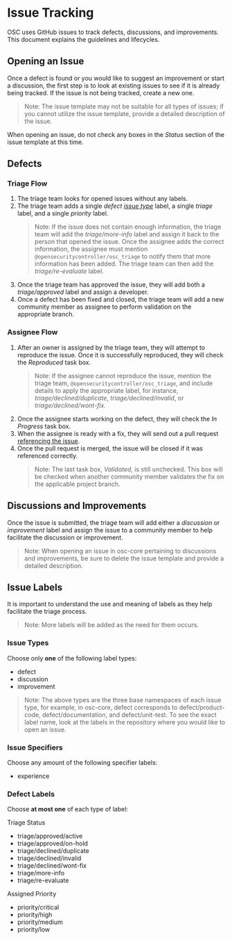 # Issue Tracking

OSC uses GitHub issues to track defects, discussions, and improvements. This document explains the guidelines and lifecycles.

## Opening an Issue

Once a defect is found or you would like to suggest an improvement or start a discussion, the first step is to look at existing issues to see if it is already being tracked. If the issue is not being tracked, create a new one.
   > Note: The issue template may not be suitable for all types of issues; if you cannot utilize the issue template, provide a detailed description of the issue.

When opening an issue, do not check any boxes in the *Status* section of the issue template at this time.

## Defects

### Triage Flow

1. The triage team looks for opened issues without any labels.
2. The triage team adds a single *defect [issue type](#issue-types)* label, a single *triage* label, and a single *priority* label. 
    > Note: If the issue does not contain enough information, the triage team will add the *triage/more-info* label and assign it back to the person that opened the issue. Once the assignee adds the correct information, the assignee must mention `@opensecuritycontroller/osc_triage` to notify them that more information has been added. The triage team can then add the *triage/re-evaluate* label.
3. Once the triage team has approved the issue, they will add both a *triage/approved* label and assign a developer.
4. Once a defect has been fixed and closed, the triage team will add a new community member as assignee to perform validation on the appropriate branch.

### Assignee Flow

1. After an owner is assigned by the triage team, they will attempt to reproduce the issue. Once it is successfully reproduced, they will check the *Reproduced* task box.
   > Note: If the assignee cannot reproduce the issue, mention the triage team, `@opensecuritycontroller/osc_triage`, and include details to apply the appropriate label, for instance, *triage/declined/duplicate*, *triage/declined/invalid*, or *triage/declined/wont-fix*.
2. Once the assignee starts working on the defect, they will check the *In Progress* task box.
3. When the assignee is ready with a fix, they will send out a pull request [referencing the issue](https://github.com/blog/1506-closing-issues-via-pull-requests).
4. Once the pull request is merged, the issue will be closed if it was referenced correctly.
   > Note: The last task box, *Validated*, is still unchecked. This box will be checked when another community member validates the fix on the applicable project branch.

## Discussions and Improvements

Once the issue is submitted, the triage team will add either a *discussion* or *improvement* label and assign the issue to a community member to help facilitate the discussion or improvement.
> Note: When opening an issue in osc-core pertaining to discussions and improvements, be sure to delete the issue template and provide a detailed description. 

## Issue Labels

It is important to understand the use and meaning of labels as they help facilitate the triage process.

> Note: More labels will be added as the need for them occurs.

### Issue Types

Choose only **one** of the following label types:

* defect
* discussion
* improvement

> Note: The above types are the three base namespaces of each issue type, for example, in osc-core, defect corresponds to defect/product-code, defect/documentation, and defect/unit-test. To see the exact label name, look at the labels in the repository where you would like to open an issue.

### Issue Specifiers

Choose any amount of the following specifier labels:

* experience

### Defect Labels 
Choose **at most one** of each type of label:

Triage Status
* triage/approved/active
* triage/approved/on-hold
* triage/declined/duplicate
* triage/declined/invalid
* triage/declined/wont-fix
* triage/more-info
* triage/re-evaluate  

Assigned Priority
* priority/critical
* priority/high
* priority/medium
* priority/low  